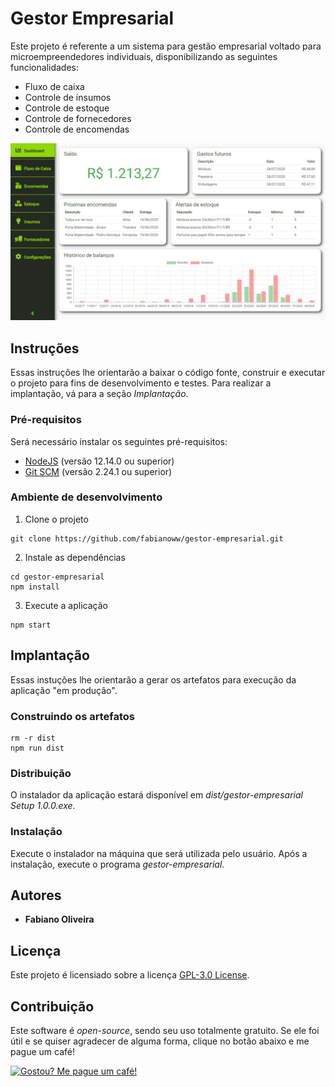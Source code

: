 # Gestor Empresarial

Este projeto é referente a um sistema para gestão empresarial voltado para microempreendedores individuais, disponibilizando as seguintes funcionalidades:
* Fluxo de caixa
* Controle de insumos
* Controle de estoque
* Controle de fornecedores
* Controle de encomendas

![Print Gestor Empresarial](print.png)

## Instruções

Essas instruções lhe orientarão a baixar o código fonte, construir e executar o projeto para fins de desenvolvimento e testes. Para realizar a implantação, vá para a seção *Implantação*.

### Pré-requisitos

Será necessário instalar os seguintes pré-requisitos:
* [NodeJS](https://nodejs.org) (versão 12.14.0 ou superior)
* [Git SCM](https://git-scm.com/) (versão 2.24.1 ou superior)

### Ambiente de desenvolvimento

1. Clone o projeto
```
git clone https://github.com/fabianoww/gestor-empresarial.git
```

2. Instale as dependências
```
cd gestor-empresarial
npm install
```

3. Execute a aplicação
```
npm start
```

## Implantação

Essas instuções lhe orientarão a gerar os artefatos para execução da aplicação "em produção".

### Construindo os artefatos
```
rm -r dist
npm run dist
```

### Distribuição

O instalador da aplicação estará disponível em *dist/gestor-empresarial Setup 1.0.0.exe*.

### Instalação

Execute o instalador na máquina que será utilizada pelo usuário. Após a instalação, execute o programa *gestor-empresarial*.

## Autores

* **Fabiano Oliveira**

## Licença

Este projeto é licensiado sobre a licença [GPL-3.0 License](https://github.com/fabianoww/gestor-empresarial/blob/master/LICENSE).

## Contribuição

Este software é *open-source*, sendo seu uso totalmente gratuito. Se ele foi útil e se quiser agradecer de alguma forma, clique no botão abaixo e me pague um café!

<a href="https://www.buymeacoffee.com/fabianooliveira" target="_blank"><img src="https://cdn.buymeacoffee.com/buttons/lato-orange.png" alt="Gostou? Me pague um café!"  style="height: 51px !important;width: 217px !important;" ></a>
